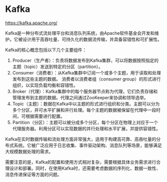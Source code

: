 # Kafka

https://kafka.apache.org/

Kafka是一种分布式流处理平台和消息队列系统，由Apache软件基金会开发和维护。它被设计用于高吞吐量、可持久化的数据流传输，并具备容错性和可扩展性。

Kafka的核心概念包括以下几个主要组件：

1. Producer（生产者）：负责将数据发布到Kafka集群，可以将数据按照指定的主题（topic）发送到特定的分区（partition）。
2. Consumer（消费者）：从Kafka集群中订阅一个或多个主题，用于读取和处理发布到这些主题的数据。
   消费者以消费者组（consumer group）的形式进行组织，以实现负载均衡和容错性。
3. Broker（代理）：Kafka集群中的每个服务器节点称为代理，它们负责存储和管理发布到主题的数据。代理之间通过ZooKeeper来协调和领导选举。
4. Topic（主题）：数据在Kafka中以主题的形式进行组织和分类。主题可以分为多个分区，并可水平扩展和并行处理。每个主题的数据被保留在代理中一段时间，可根据需要进行配置。
5. Partition（分区）：主题可以被分成多个分区，每个分区在物理上对应于一个代理服务器。利用分区可以实现数据的并行处理和水平扩展，并提供容错性。

Kafka在实时数据传输和流处理方面非常强大，适用于构建高可靠、高吞吐量的分布式系统。它被广泛应用于日志收集、事件驱动架构、消息队列等场景，能够满足大规模数据处理的需求。

需要注意的是，Kafka的配置和使用方式相对复杂，需要根据具体业务需求进行合理设计和部署。同时，在使用Kafka时，还需要考虑数据的序列化、数据一致性、消息传递保证等方面的问题。

